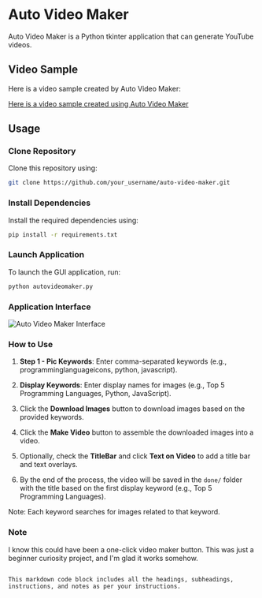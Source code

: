 # Auto Video Maker

Auto Video Maker is a Python tkinter application that can generate YouTube videos.

## Video Sample
Here is a video sample created by Auto Video Maker:

[Here is a video sample created using Auto Video Maker](https://github.com/legerise/ytshortmaker/raw/master/done/Top%205%20Programming%20Languages.mp4)


## Usage

### Clone Repository

Clone this repository using:

```bash
git clone https://github.com/your_username/auto-video-maker.git
```

### Install Dependencies

Install the required dependencies using:

```bash
pip install -r requirements.txt
```

### Launch Application

To launch the GUI application, run:

```bash
python autovideomaker.py
```

### Application Interface

![Auto Video Maker Interface](https://path_to_your_screenshot)

### How to Use

1. **Step 1 - Pic Keywords**: Enter comma-separated keywords (e.g., programminglanguageicons, python, javascript).
   
2. **Display Keywords**: Enter display names for images (e.g., Top 5 Programming Languages, Python, JavaScript).

3. Click the **Download Images** button to download images based on the provided keywords.

4. Click the **Make Video** button to assemble the downloaded images into a video.

5. Optionally, check the **TitleBar** and click **Text on Video** to add a title bar and text overlays.

6. By the end of the process, the video will be saved in the `done/` folder with the title based on the first display keyword (e.g., Top 5 Programming Languages).

Note: Each keyword searches for images related to that keyword.

### Note

I know this could have been a one-click video maker button. This was just a beginner curiosity project, and I'm glad it works somehow.
``` 

This markdown code block includes all the headings, subheadings, instructions, and notes as per your instructions.
